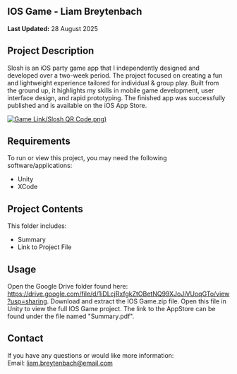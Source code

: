 ## IOS Game - Liam Breytenbach

**Last Updated:** 28 August 2025

## Project Description

Slosh is an iOS party game app that I independently designed and developed over a two-week period. The project focused on creating a fun and lightweight experience tailored for individual \& group play. Built from the ground up, it highlights my skills in mobile game development, user interface design, and rapid prototyping. The finished app was successfully published and is available on the iOS App Store.

[![Game Link](https://github.com/liambreytenbach/Projects/tree/main/IOS%20Game)/Slosh QR Code.png)](https://apps.apple.com/us/app/slosh/id1672835055?ign-itscg=30200&ign-itsct=apps_box_link&mttnsubad=1672835055)

## Requirements

To run or view this project, you may need the following software/applications:

* Unity
* XCode

## Project Contents

This folder includes:

* Summary
* Link to Project File

## Usage

Open the Google Drive folder found here: https://drive.google.com/file/d/1iDLcjRxfgkZtOBetNQ99XJoJiVUoqGTo/view?usp=sharing. Download and extract the IOS Game.zip file. Open this file in Unity to view the full IOS Game project. The link to the AppStore can be found under the file named "Summary.pdf".

## Contact

If you have any questions or would like more information:  
Email: liam.breytenbach@email.com



